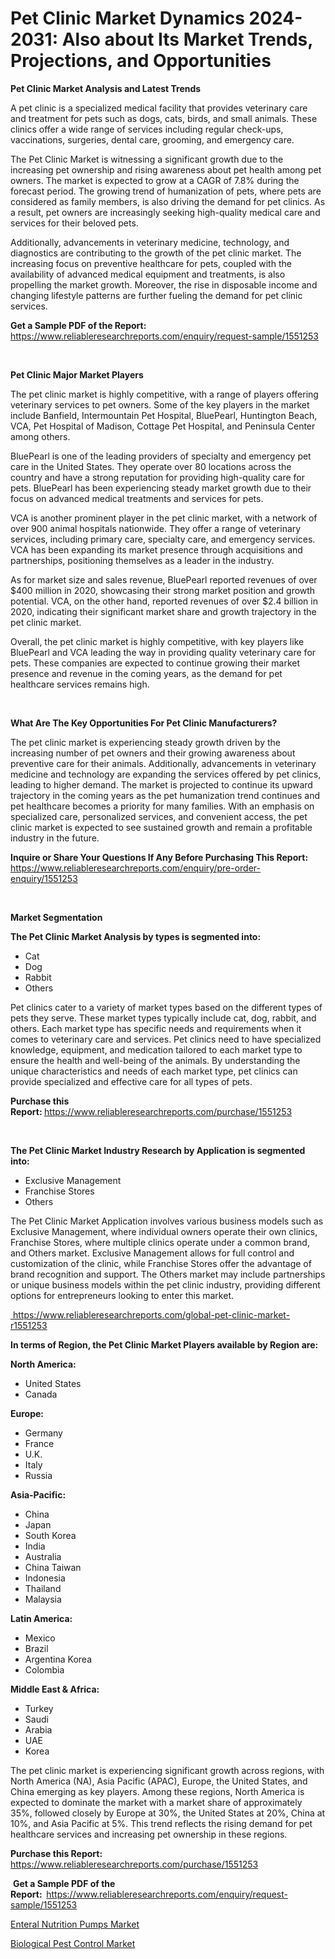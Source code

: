 <p><h1>Pet Clinic Market Dynamics 2024-2031: Also about Its Market Trends, Projections, and Opportunities</h1></p><p><strong>Pet Clinic Market Analysis and Latest Trends</strong></p>
<p><p>A pet clinic is a specialized medical facility that provides veterinary care and treatment for pets such as dogs, cats, birds, and small animals. These clinics offer a wide range of services including regular check-ups, vaccinations, surgeries, dental care, grooming, and emergency care.</p><p>The Pet Clinic Market is witnessing a significant growth due to the increasing pet ownership and rising awareness about pet health among pet owners. The market is expected to grow at a CAGR of 7.8% during the forecast period. The growing trend of humanization of pets, where pets are considered as family members, is also driving the demand for pet clinics. As a result, pet owners are increasingly seeking high-quality medical care and services for their beloved pets.</p><p>Additionally, advancements in veterinary medicine, technology, and diagnostics are contributing to the growth of the pet clinic market. The increasing focus on preventive healthcare for pets, coupled with the availability of advanced medical equipment and treatments, is also propelling the market growth. Moreover, the rise in disposable income and changing lifestyle patterns are further fueling the demand for pet clinic services.</p></p>
<p><strong>Get a Sample PDF of the Report:&nbsp;</strong> <a href="https://www.reliableresearchreports.com/enquiry/request-sample/1551253">https://www.reliableresearchreports.com/enquiry/request-sample/1551253</a></p>
<p>&nbsp;</p>
<p><strong>Pet Clinic Major Market Players</strong></p>
<p><p>The pet clinic market is highly competitive, with a range of players offering veterinary services to pet owners. Some of the key players in the market include Banfield, Intermountain Pet Hospital, BluePearl, Huntington Beach, VCA, Pet Hospital of Madison, Cottage Pet Hospital, and Peninsula Center among others.</p><p>BluePearl is one of the leading providers of specialty and emergency pet care in the United States. They operate over 80 locations across the country and have a strong reputation for providing high-quality care for pets. BluePearl has been experiencing steady market growth due to their focus on advanced medical treatments and services for pets.</p><p>VCA is another prominent player in the pet clinic market, with a network of over 900 animal hospitals nationwide. They offer a range of veterinary services, including primary care, specialty care, and emergency services. VCA has been expanding its market presence through acquisitions and partnerships, positioning themselves as a leader in the industry.</p><p>As for market size and sales revenue, BluePearl reported revenues of over $400 million in 2020, showcasing their strong market position and growth potential. VCA, on the other hand, reported revenues of over $2.4 billion in 2020, indicating their significant market share and growth trajectory in the pet clinic market.</p><p>Overall, the pet clinic market is highly competitive, with key players like BluePearl and VCA leading the way in providing quality veterinary care for pets. These companies are expected to continue growing their market presence and revenue in the coming years, as the demand for pet healthcare services remains high.</p></p>
<p>&nbsp;</p>
<p><strong>What Are The Key Opportunities For Pet Clinic Manufacturers?</strong></p>
<p><p>The pet clinic market is experiencing steady growth driven by the increasing number of pet owners and their growing awareness about preventive care for their animals. Additionally, advancements in veterinary medicine and technology are expanding the services offered by pet clinics, leading to higher demand. The market is projected to continue its upward trajectory in the coming years as the pet humanization trend continues and pet healthcare becomes a priority for many families. With an emphasis on specialized care, personalized services, and convenient access, the pet clinic market is expected to see sustained growth and remain a profitable industry in the future.</p></p>
<p><strong>Inquire or Share Your Questions If Any Before Purchasing This Report:</strong> <a href="https://www.reliableresearchreports.com/enquiry/pre-order-enquiry/1551253">https://www.reliableresearchreports.com/enquiry/pre-order-enquiry/1551253</a></p>
<p>&nbsp;</p>
<p><strong>Market Segmentation</strong></p>
<p><strong>The Pet Clinic Market Analysis by types is segmented into:</strong></p>
<p><ul><li>Cat</li><li>Dog</li><li>Rabbit</li><li>Others</li></ul></p>
<p><p>Pet clinics cater to a variety of market types based on the different types of pets they serve. These market types typically include cat, dog, rabbit, and others. Each market type has specific needs and requirements when it comes to veterinary care and services. Pet clinics need to have specialized knowledge, equipment, and medication tailored to each market type to ensure the health and well-being of the animals. By understanding the unique characteristics and needs of each market type, pet clinics can provide specialized and effective care for all types of pets.</p></p>
<p><strong>Purchase this Report:&nbsp;</strong><a href="https://www.reliableresearchreports.com/purchase/1551253">https://www.reliableresearchreports.com/purchase/1551253</a></p>
<p>&nbsp;</p>
<p><strong>The Pet Clinic Market Industry Research by Application is segmented into:</strong></p>
<p><ul><li>Exclusive Management</li><li>Franchise Stores</li><li>Others</li></ul></p>
<p><p>The Pet Clinic Market Application involves various business models such as Exclusive Management, where individual owners operate their own clinics, Franchise Stores, where multiple clinics operate under a common brand, and Others market. Exclusive Management allows for full control and customization of the clinic, while Franchise Stores offer the advantage of brand recognition and support. The Others market may include partnerships or unique business models within the pet clinic industry, providing different options for entrepreneurs looking to enter this market.</p></p>
<p><a href="https://www.reliableresearchreports.com/global-pet-clinic-market-r1551253">&nbsp;https://www.reliableresearchreports.com/global-pet-clinic-market-r1551253</a></p>
<p><strong>In terms of Region, the Pet Clinic Market Players available by Region are:</strong></p>
<p>
    <p> <strong> North America: </strong>
        <ul>
            <li>United States</li>
            <li>Canada</li>
        </ul>
        </p> 
    <p> <strong> Europe: </strong>
        <ul>
            <li>Germany</li>
            <li>France</li>
            <li>U.K.</li>
            <li>Italy</li>
            <li>Russia</li>
        </ul>
        </p> 
    <p> <strong> Asia-Pacific: </strong>
        <ul>
            <li>China</li>
            <li>Japan</li>
            <li>South Korea</li>
            <li>India</li>
            <li>Australia</li>
            <li>China Taiwan</li>
            <li>Indonesia</li>
            <li>Thailand</li>
            <li>Malaysia</li>
        </ul>
        </p> 
    <p> <strong> Latin America: </strong>
        <ul>
            <li>Mexico</li>
            <li>Brazil</li>
            <li>Argentina Korea</li>
            <li>Colombia</li>
        </ul>
        </p> 
    <p> <strong> Middle East & Africa: </strong>
        <ul>
            <li>Turkey</li>
            <li>Saudi</li>
            <li>Arabia</li>
            <li>UAE</li>
            <li>Korea</li>
        </ul>
    </p>
    </p>
<p><p>The pet clinic market is experiencing significant growth across regions, with North America (NA), Asia Pacific (APAC), Europe, the United States, and China emerging as key players. Among these regions, North America is expected to dominate the market with a market share of approximately 35%, followed closely by Europe at 30%, the United States at 20%, China at 10%, and Asia Pacific at 5%. This trend reflects the rising demand for pet healthcare services and increasing pet ownership in these regions.</p></p>
<p><strong>Purchase this Report: </strong><a href="https://www.reliableresearchreports.com/purchase/1551253">https://www.reliableresearchreports.com/purchase/1551253</a></p>
<p>&nbsp;<strong>Get a Sample PDF of the Report:&nbsp;&nbsp;</strong><a href="https://www.reliableresearchreports.com/enquiry/request-sample/1551253">https://www.reliableresearchreports.com/enquiry/request-sample/1551253</a></p>
<p><strong></strong></p>
<p><p><a href="https://view.publitas.com/reportprime-1/enteral-nutrition-pumps-market-share-evolution-and-market-growth-trends-2024-2031/">Enteral Nutrition Pumps Market</a></p><p><a href="https://github.com/AdrianaPaucek2023/Market-Research-Report-List-1/blob/main/biological-pest-control-market.md">Biological Pest Control Market</a></p></p>